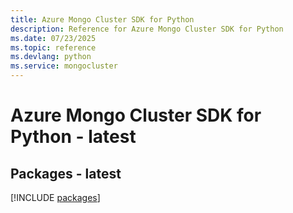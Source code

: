 ```yaml
---
title: Azure Mongo Cluster SDK for Python
description: Reference for Azure Mongo Cluster SDK for Python
ms.date: 07/23/2025
ms.topic: reference
ms.devlang: python
ms.service: mongocluster
---
```

# Azure Mongo Cluster SDK for Python - latest
## Packages - latest
[!INCLUDE [packages](mongo-cluster-index.md)]